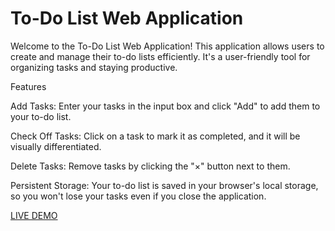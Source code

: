# To-Do List Web Application

Welcome to the To-Do List Web Application! This application allows users to create and manage their to-do lists efficiently. It's a user-friendly tool for organizing tasks and staying productive.

Features

Add Tasks: Enter your tasks in the input box and click "Add" to add them to your to-do list.

Check Off Tasks: Click on a task to mark it as completed, and it will be visually differentiated.

Delete Tasks: Remove tasks by clicking the "×" button next to them.

Persistent Storage: Your to-do list is saved in your browser's local storage, so you won't lose your tasks even if you close the application.


[LIVE DEMO](https://uharika77.github.io/to-do-list/)

